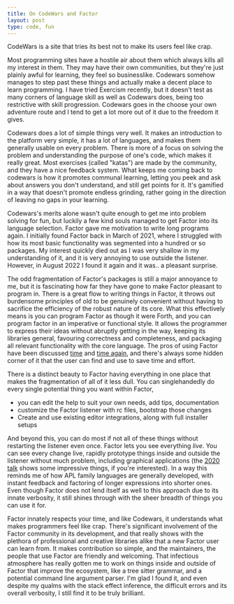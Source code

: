 ```yaml
---
title: On CodeWars and Factor
layout: post
type: code, fun
---
```


CodeWars is a site that tries its best not to make its users feel like crap.

Most programming sites have a hostile
air about them which always kills all my interest in them. They may have their own communities, but they're just plainly awful
for learning, they feel so businesslike. Codewars somehow manages to step past these things and actually make a decent place to
learn programming. I have tried Exercism recently, but it doesn't test as many corners of language skill as well as Codewars
does, being too restrictive with skill progression. Codewars goes in the choose your own adventure route and I tend to get a lot
more out of it due to the freedom it gives.

Codewars does a lot of simple things very well. It makes an introduction to the platform very simple, it has a lot of languages,
and makes them generally usable on every problem. There is more of a focus on solving the problem and understanding the purpose
of one's code, which makes it really great. Most exercises (called "katas") are made by the community, and they have a nice 
feedback system. What keeps me coming back to codewars is how it promotes communal learning, letting you peek and ask about
answers you don't understand, and still get points for it. It's gamified in a way that doesn't promote endless grinding,
rather going in the direction of leaving no gaps in your learning.

Codewars's merits alone wasn't quite enough to get me into problem solving for fun, but luckily a few kind souls managed to get
Factor into its language selection. Factor gave me motivation to write long programs again. 
I initially found Factor back in March of 2021, where I struggled with how its most basic functionality was segmented into a 
hundred or so packages. My interest quickly died out as I was very shallow in my understanding of it, and it is very annoying to
use outside the listener. However, in August 2022 I found it again and it was.. a pleasant surprise.

The odd fragmentation of Factor's packages is still a major annoyance to me, but it is fascinating how far they have gone to make
Factor pleasant to program in. There is a great flow to writing things in Factor, it throws out burdensome principles of old to
be genuinely convenient without having to sacrifice the efficiency of the robust nature of its core.
What this effectively means is you can program Factor as though it were Forth, and you can program factor in an imperative or
functional style. It allows the programmer to express their ideas without abruptly getting in the way, keeping its libraries
general, favouring correctness and completeness, and packaging all relevant functionality with the core language. The
pros of using Factor have been discussed [time](https://jedahu.blogspot.com/2010/08/why-i-like-factor.html) and 
[time again](https://missingfaktor.blogspot.com/2012/07/lisp-factor-features-compare.html), and there's always some hidden
corner of it that the user can find and use to save time and effort.

There is a distinct beauty to Factor having everything in one place that makes the fragmentation of all of it less dull. You can
singlehandedly do every single potential thing you want within Factor, 
- you can edit the help to suit your own needs, add tips, documentation
- customize the Factor listener with rc files, bootstrap those changes
- Create and use existing editor integrations, along with full installer setups

And beyond this, you can do most if not all of these things without restarting the listener even once. Factor lets you see
everything *live*. You can see every change live, rapidly prototype things inside and outside the listener without much problem,
including graphical applications (the [2020 talk](https://www.youtube.com/watch?v=OLh61q4c4XE) shows some impressive things, if
you're interested). In a way this reminds me of how APL family languages are generally developed, with instant feedback and
factoring of longer expressions into shorter ones. Even though Factor does not lend itself as well to this approach due to its
innate verbosity, it still shines through with the sheer breadth of things you can use it for.

Factor innately respects your time, and like Codewars, it understands what makes programmers feel like crap. There's significant
involvement of the Factor community in its development, and that really shows with the plethora of professional and creative
libraries alike that a new Factor user can learn from. It makes contribution so simple, and the maintainers, the people that use
Factor are friendly and welcoming. That infectious atmosphere has really gotten me to work on things inside and outside of 
Factor that improve the ecosystem, like a tree sitter grammar, and a potential command line argument parser. I'm glad I found
it, and even despite my qualms with the stack effect inference, the difficult errors and its overall verbosity, I still find it
to be truly brilliant.
